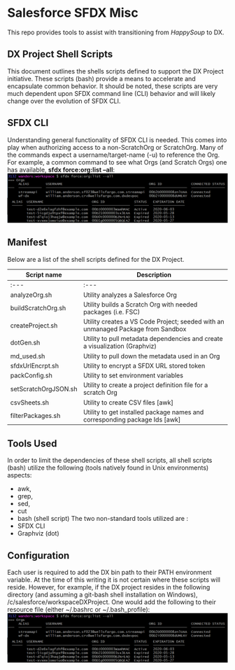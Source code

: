 # Salesforce SFDX Misc

This repo provides tools to assist with transitioning from *HappySoup* to DX.

## DX Project Shell Scripts
This document outlines the shells scripts defined to support the DX Project initiative. 
These scripts (bash) provide a means to accelerate and encapsulate common behavior. 
It should be noted, these scripts are very much dependent upon SFDX command line (CLI) behavior 
and will likely change over the evolution of SFDX CLI.

## SFDX CLI
Understanding general functionality of SFDX CLI is needed. This comes into play when 
authorizing access to a non-ScratchOrg or ScratchOrg. Many of the commands expect a 
username/target-name (-u) to reference the Org. For example, a common command to 
see what Orgs (and Scratch Orgs) one has available, __sfdx force:org:list –all__:
![export in bash script](/images/1_sfdxForceOrgList.png)

## Manifest
Below are a list of the shell scripts defined for the DX Project.

|Script name	| Description |
|------------|----------------------------------------------------------------------------|
:---        | :--- |
analyzeOrg.sh| Utility  analyzes a Salesforce Org |
buildScratchOrg.sh | Utility builds a Scratch Org with needed packages (i.e. FSC) |
createProject.sh | Utility creates a VS Code Project; seeded with an unmanaged Package from Sandbox |
dotGen.sh | Utility to pull metadata dependencies and create a visualization (Graphviz) |
md_used.sh | Utility to pull down the metadata used in an Org |
sfdxUrlEncrpt.sh | Utility to encrypt a SFDX URL stored token |
packConfig.sh | Utility to set environment variables |
setScratchOrgJSON.sh | Utility to create a project definition file for a scratch Org |
csvSheets.sh | Utility to create CSV files [awk] |
filterPackages.sh | Utility to get installed package names and corresponding package Ids [awk]|

## Tools Used
In order to limit the dependencies of these shell scripts, all shell scripts (bash) 
utilize the following (tools natively found in Unix environments) aspects:
* awk,
* grep,
* sed,
* cut 
* bash (shell script)
The two non-standard tools utilized are :
* SFDX CLI
* Graphviz (dot)
## Configuration
Each user is required to add the DX bin path to their PATH environment variable. At the 
time of this writing it is not certain where these scripts will reside. 
However, for example, if the DX project resides in the following directory 
(and assuming a git-bash shell installation on Windows), /c/salesforce/workspaceDXProject.
One would add the following to their resource file (either ~/.bashrc or ~/.bash_profile):
![export in bash script](/images/1_sfdxForceOrgList.png)
